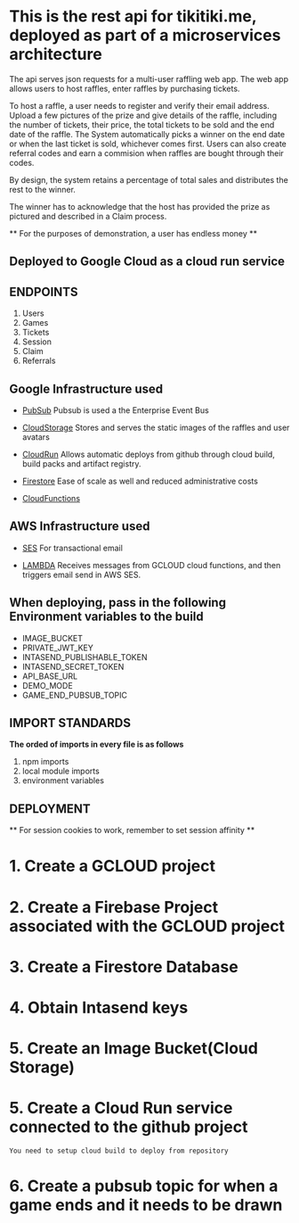 # This is the rest api for tikitiki.me, deployed as part of a microservices architecture

The api serves json requests for a multi-user raffling web app.
The web app allows users to host raffles, enter raffles by purchasing 
tickets.

To host a raffle, a user needs to register and verify their email address. Upload a few pictures of the prize and give details of the raffle,
including the number of tickets, their price, the total tickets 
to be sold and the end date of the raffle.
The System automatically picks a winner on the end date or when the last ticket is sold,
whichever comes first.
Users can also create referral codes and earn a commision when 
raffles are bought through their codes.

By design, the system retains a percentage of total sales and distributes the rest to the winner.

The winner has to acknowledge that the host has provided the prize
as pictured and described in a Claim process.

** For the purposes of demonstration, a user has endless money **

## Deployed to Google Cloud as a cloud run service

## ENDPOINTS

1. Users
2. Games
3. Tickets
4. Session
5. Claim
6. Referrals

## Google Infrastructure used

- [PubSub](https://cloud.google.com/pubsub/docs/overview) 
Pubsub is used a the Enterprise Event Bus

- [CloudStorage](https://cloud.google.com/storage?hl=en#section-1)
Stores and serves the static images of the raffles and user avatars

- [CloudRun](https://cloud.google.com/run?hl=en)
Allows automatic deploys from github through cloud build, build packs and artifact registry.

- [Firestore](https://cloud.google.com/firestore?hl=en)
Ease of scale as well and reduced administrative costs

- [CloudFunctions](https://cloud.google.com/functions?hl=en)

## AWS Infrastructure used

- [SES](https://aws.amazon.com/ses/)
For transactional email

- [LAMBDA](https://aws.amazon.com/lambda/)
Receives messages from GCLOUD cloud functions, and then triggers email send in AWS
SES.

## When deploying, pass in the following Environment variables to the build

- IMAGE_BUCKET
- PRIVATE_JWT_KEY
- INTASEND_PUBLISHABLE_TOKEN
- INTASEND_SECRET_TOKEN
- API_BASE_URL
- DEMO_MODE
- GAME_END_PUBSUB_TOPIC

## IMPORT STANDARDS

**The orded of imports in every file is as follows**

1. npm imports
2. local module imports
3. environment variables

## DEPLOYMENT

** For session cookies to work, remember to set session affinity **

# 1. Create a GCLOUD project
# 2. Create a Firebase Project associated with the GCLOUD project
# 3. Create a Firestore Database
# 4. Obtain Intasend keys
# 5. Create an Image Bucket(Cloud Storage)
# 5. Create a Cloud Run service connected to the github project
    You need to setup cloud build to deploy from repository
# 6. Create a pubsub topic for when a game ends and it needs to be drawn
